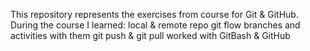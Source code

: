 This repository represents the exercises from course for Git & GitHub. During the course I learned:
local & remote repo
git flow
branches and activities with them
git push & git pull
worked with GitBash & GitHub